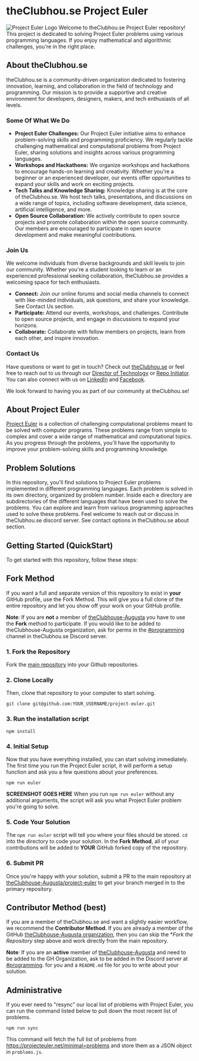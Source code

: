 # theClubhou.se Project Euler
![Project Euler Logo](https://projecteuler.net/themes/logo_default.png)
Welcome to theClubhou.se Project Euler repository! This project is dedicated 
to solving Project Euler problems using various programming languages. If you 
enjoy mathematical and algorithmic challenges, you're in the right place.

## About theClubhou.se
theClubhou.se is a community-driven organization dedicated to fostering 
innovation, learning, and collaboration in the field of technology and 
programming. Our mission is to provide a supportive and creative environment 
for developers, designers, makers, and tech enthusiasts of all levels.

### Some Of What We Do
- **Project Euler Challenges:** Our Project Euler initiative aims to enhance 
problem-solving skills and programming proficiency. We regularly tackle 
challenging mathematical and computational problems from Project Euler, 
sharing solutions and insights across various programming languages.
- **Workshops and Hackathons:** We organize workshops and hackathons to 
encourage hands-on learning and creativity. Whether you're a beginner or an 
experienced developer, our events offer opportunities to expand your skills 
and work on exciting projects.
- **Tech Talks and Knowledge Sharing:** Knowledge sharing is at the core of 
theClubhou.se. We host tech talks, presentations, and discussions on a wide 
range of topics, including software development, data science, artificial 
intelligence, and more.
- **Open Source Collaboration:** We actively contribute to open source 
projects and promote collaboration within the open source community. Our 
members are encouraged to participate in open source development and make 
meaningful contributions.

### Join Us
We welcome individuals from diverse backgrounds and skill levels to join 
our community. Whether you're a student looking to learn or an experienced 
professional seeking collaboration, theClubhou.se provides a welcoming space 
for tech enthusiasts.
- **Connect:** Join our online forums and social media channels to connect 
with like-minded individuals, ask questions, and share your knowledge. See 
Contact Us section.
- **Participate:** Attend our events, workshops, and challenges. Contribute to 
open source projects, and engage in discussions to expand your horizons.
- **Collaborate:** Collaborate with fellow members on projects, learn from each 
other, and inspire innovation.

### Contact Us
Have questions or want to get in touch? Check out 
[theClubhou.se](https://theClubhou.se) or feel free to reach out to us through
our [Director of Technology](https://github.com/blister) or 
[Repo Initiator](https://github.com/asterihoku). You can also connect
with us on [LinkedIn](https://www.linkedin.com/company/theclubhou-se/) 
and [Facebook](https://www.facebook.com/theClubhouseAugusta).

We look forward to having you as part of our community at theClubhou.se! 

## About Project Euler
[Project Euler](https://projecteuler.net/) is a collection of challenging 
computational problems meant to be solved with computer programs. These 
problems range from simple to complex and cover a wide range of mathematical 
and computational topics. As you progress through the problems, you'll have 
the opportunity to improve your problem-solving skills and programming 
knowledge.

## Problem Solutions
In this repository, you'll find solutions to Project Euler problems 
implemented in different programming languages. Each problem is solved in its 
own directory, organized by problem number. Inside each e directory are 
subdirectories of the different languages that have been used to solve the 
problems. You can explore and learn from various programming approaches used to 
solve these problems. Feel welcome to reach out or discuss in theClubhou.se 
discord server. See contact options in theClubhou.se about section.

## Getting Started (QuickStart)
To get started with this repository, follow these steps:

## Fork Method 
If you want a full and separate version of this repository to exist in
**your** GitHub profile, use the Fork Method. This will give you a full
clone of the entire repository and let you show off your work on your
GitHub profile.

**Note**: If you are **not** a member of [theClubhouse-Augusta](https://github.com/theClubhouse-Augusta)
you have to use the **Fork** method to participate. If you would like to
be added to theClubhouse-Augusta organization, ask for perms in the 
[#programming](https://discord.com/channels/1088482651742146750/1090640789287219241) channel in theClubhou.se Discord
server.

### 1. Fork the Repository
Fork the [main repository](https://github.com/theClubhouse-Augusta/project-euler) into
your Github repositories.

### 2. Clone Locally
Then, clone that repository to your computer to start solving.
 ```console
git clone git@github.com:YOUR_USERNAME/project-euler.git
```

### 3. Run the installation script
```console
npm install 
```

### 4. Initial Setup 
Now that you have everything installed, you can start solving immediately.
The first time you run the Project Euler script, it will perform a setup
function and ask you a few questions about your preferences.
```console
npm run euler
```
**SCREENSHOT GOES HERE**
When you run `npm run euler` without any additional arguments, the script
will ask you what Project Euler problem you're going to solve.

### 5. Code Your Solution
The `npm run euler` script will tell you where your files should be stored.
`cd` into the directory to code your solution. In the **Fork Method**, all 
of your contributions will be added to **YOUR** GitHub forked copy of the 
repository. 

### 6. Submit PR
Once you're happy with your solution, submit a PR to the main repository
at [theClubhouse-Augusta/project-euler](https://github.com/theClubhouse-Augusta/project-euler) to get your branch
merged in to the primary repository. 

## Contributor Method (best)
If you are a member of theClubhou.se and want a slightly easier workflow,
we recommend the **Contributor Method**. If you are already a member of the
GitHub [theClubhouse-Augusta organization](https://github.com/theClubhouse-Augusta/members), then you can 
skip the **Fork the Repository* step above and work directly from the main
repository.

**Note**: If you are an **active** member of [theClubhouse-Augusta](https://theclubhou.se) and
need to be added to the GH Organization, ask to be added in the Discord server at
[#programming](https://discord.com/channels/1088482651742146750/1090640789287219241).
for you and a `README.md` file for you to write about your solution.

## Administrative
If you ever need to "resync" our local list of problems with Project Euler,
you can run the command listed below to pull down the most recent list of 
problems.
```console
npm run sync
```
This command will fetch the full list of problems from 
https://projecteuler.net/minimal=problems and store them as a JSON object in
`problems.js`.
